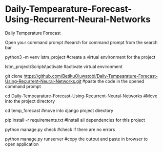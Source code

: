 # Daily-Tempearature-Forecast-Using-Recurrent-Neural-Networks
Daily Temperature Forecast 

Open your command prompt #search for command prompt from the search bar

python3 -m venv lstm_project #create a virtual environment for the project

lstm_project\Scripts\activate #activate virtual environment

git clone https://github.com/BetikuOluwatobi/Daily-Tempearature-Forecast-Using-Recurrent-Neural-Networks.git #paste the code in the opened command prompt

cd Daily-Tempearature-Forecast-Using-Recurrent-Neural-Networks #Move into the project directory

cd temp_forecast #move into django project directory

pip install -r requirements.txt #Install all dependencies for this project

python manage.py check #check if there are no errors

python manage.py runserver #copy the output and paste in browser to open application


